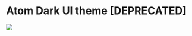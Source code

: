 # Atom Dark UI theme [DEPRECATED]

![](https://raw.githubusercontent.com/hoppas/atom-hoppas-ui/master/screenshot.jpg)
